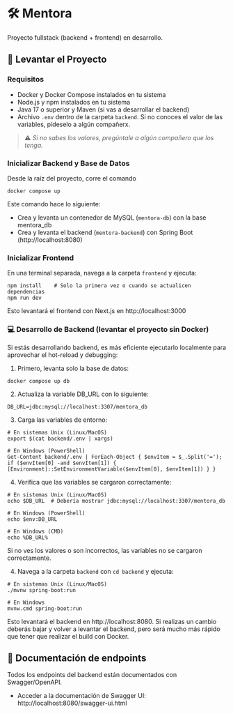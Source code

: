 # 🛠️ Mentora

Proyecto fullstack (backend + frontend) en desarrollo.

## 🚀 Levantar el Proyecto

### Requisitos

- Docker y Docker Compose instalados en tu sistema
- Node.js y npm instalados en tu sistema
- Java 17 o superior y Maven (si vas a desarrollar el backend)
- Archivo `.env` dentro de la carpeta `backend`. Si no conoces el valor de las variables, pídeselo a algún compañerx.

> ⚠️ _Si no sabes los valores, pregúntale a algún compañero que los tenga._

### Inicializar Backend y Base de Datos
Desde la raíz del proyecto, corre el comando
```bashrc
docker compose up
```
Este comando hace lo siguiente:
* Crea y levanta un contenedor de MySQL (`mentora-db`) con la base mentora_db
* Crea y levanta el backend (`mentora-backend`) con Spring Boot (http://localhost:8080)

### Inicializar Frontend
En una terminal separada, navega a la carpeta `frontend` y ejecuta:
```bashrc
npm install    # Solo la primera vez o cuando se actualicen dependencias
npm run dev
```
Esto levantará el frontend con Next.js en http://localhost:3000

### 💻 Desarrollo de Backend (levantar el proyecto sin Docker)
Si estás desarrollando backend, es más eficiente ejecutarlo localmente para aprovechar el hot-reload y debugging:

1. Primero, levanta solo la base de datos:
```bashrc
docker compose up db
```

2. Actualiza la variable DB_URL con lo siguiente:

```bashrc
DB_URL=jdbc:mysql://localhost:3307/mentora_db
```

3. Carga las variables de entorno:
```bashrc
# En sistemas Unix (Linux/MacOS)
export $(cat backend/.env | xargs)

# En Windows (PowerShell)
Get-Content backend/.env | ForEach-Object { $envItem = $_.Split('='); if ($envItem[0] -and $envItem[1]) { [Environment]::SetEnvironmentVariable($envItem[0], $envItem[1]) } }
```

4. Verifica que las variables se cargaron correctamente:
```bashrc
# En sistemas Unix (Linux/MacOS)
echo $DB_URL  # Debería mostrar jdbc:mysql://localhost:3307/mentora_db

# En Windows (PowerShell)
echo $env:DB_URL

# En Windows (CMD)
echo %DB_URL%
```
Si no ves los valores o son incorrectos, las variables no se cargaron correctamente.

4. Navega a la carpeta `backend` con `cd backend` y ejecuta:
```bashrc
# En sistemas Unix (Linux/MacOS)
./mvnw spring-boot:run

# En Windows
mvnw.cmd spring-boot:run
```

Esto levantará el backend en http://localhost:8080. Si realizas un cambio deberás bajar y volver a levantar el backend, pero será mucho más rápido que tener que realizar el build con Docker.

## 📖 Documentación de endpoints

Todos los endpoints del backend están documentados con Swagger/OpenAPI.

- Acceder a la documentación de Swagger UI: http://localhost:8080/swagger-ui.html
